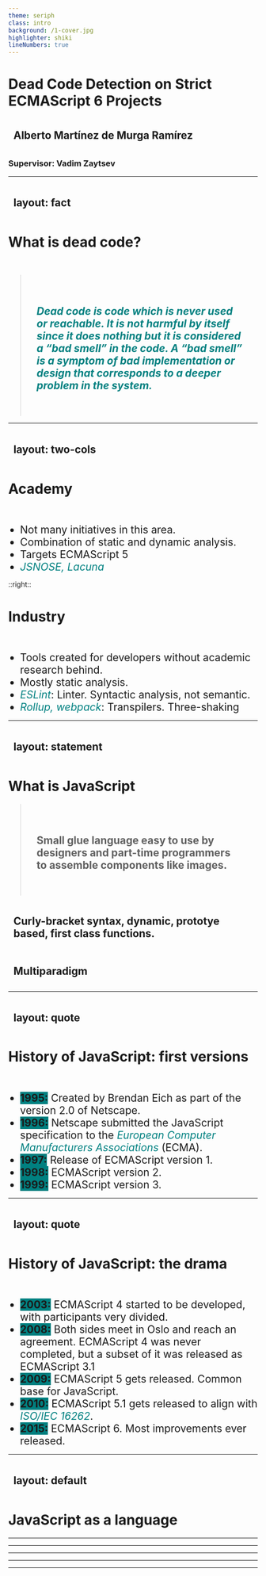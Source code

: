 ```yaml
---
theme: seriph
class: intro
background: /1-cover.jpg
highlighter: shiki
lineNumbers: true
---
```

# Dead Code Detection on Strict ECMAScript 6 Projects
## Alberto Martínez de Murga Ramírez
### Supervisor: Vadim Zaytsev

<!--
My name is Alberto Martinez de Murga Ramirez. My research has been based around
dead code detection in ECMAScript 6 projects. I started this research on 2017
as part time single student when I was working on a small startup here. 4 years
later, I am working at Booking.com in the experimentation department, I got
married, moved houses 2 times and lived in France briefly.

The problem of dead code in JavaScript is still relevant and I hope to make a
different about it today.
-->
---
layout: fact
---
# What is dead code?

<br />

> ## _Dead code is code which is never used or reachable. It is not harmful by itself since it does nothing but it is considered a “bad smell” in the code. A “bad smell” is a symptom of bad implementation or design that corresponds to a deeper problem in the system._

<!--
- Very common issue in all langauges.
- If affect around 30% of the codebase.
- Two main reasons: YAGNI and software evolution
- Web applications are one of the most common software program.
- They are constantly evolving and change very fast
- Lehman's classification type E
    - S - Specification, formally defined
    - P - Problem, may be formulated but approximated.
    - E - Embedded in the real world.
- Frontend can be only written in JavaScript. JavaScript evolves very fast.
- React has major versions since 2003.
- Fast evolution implies dead code.
- We aim to create a tool that detects this type of code.
-->
---
layout: two-cols
---

# Academy
- Not many initiatives in this area.
- Combination of static and dynamic analysis.
- Targets ECMAScript 5
- _JSNOSE, Lacuna_

::right::

# Industry
- Tools created for developers without academic research behind.
- Mostly static analysis.
- _ESLint_: Linter. Syntactic analysis, not semantic.
- _Rollup, webpack_: Transpilers. Three-shaking
<style>
ul { padding-top: 2.5em; li { font-size: 1.5em; } }
em { color: teal; }

</style>
<!--
- JavaScript is the language, ECMAScript is the specification of the language
- JNOSE: combination of metrics and thresholds.
- Lacuna: Combination of flow graphs and call graphs.
- Three-shaking: drops files and fragments of code during minification.
-->
---
layout: statement
---
# What is JavaScript

> ## Small glue language easy to use by designers and part-time programmers to assemble components like images.
## Curly-bracket syntax, dynamic, prototye based, first class functions.
## Multiparadigm

<style>
h2 { padding: 0.5em; }
blockquote { padding: 1.5em; }
</style>
<!--
- Like C, Java
- Dynamic types and everything in general.
- There have been implementations server side. Netscape introduced an implementation of the language into Netscape Enterprise server (1995) and Microsoft supported JSCript in ASP an .NET (1996). In 2009 Nodejs was released using the JavaScript engine V8 of Google Chrome browser.
- It is also used in databases (MongoDB, DynamoDB), videogames (UnityScript), operative systems (JavaScript for Autommation, WinJS) and phone programming (React Native, Cordova, KaiOS).
-->
---
layout: quote
---
# History of JavaScript: first versions
- **1995:** Created by Brendan Eich as part of the version 2.0 of Netscape.
- **1996:** Netscape submitted the JavaScript specification to the _European Computer Manufacturers Associations_ (ECMA).
- **1997:** Release of ECMAScript version 1.
- **1998:** ECMAScript version 2.
- **1999:** ECMAScript version 3.

<style>
ul { padding-top: 2.5em; li { font-size: 1.5em; } }
strong { background-color: teal; }
</style>

<!--
- Brendan Eich will become CEO of Mozilla and Brave
- Submitted with the intention that other browsers could implement the JavaScript language
- Only run on Netscape, but Microsoft reverse engineered its own scripting technologies for the browser Internet Explorer, named VBScript and JScript.
- Originally, Microsoft had no intention of implementing JavaScript on Internet Explorer.
- This was a big problem for developers trying to support all the browsers.
- _Best viwed in..._
-->
---
layout: quote
---
# History of JavaScript: the drama
- **2003:** ECMAScript 4 started to be developed, with participants very divided.
- **2008:** Both sides meet in Oslo and reach an agreement. ECMAScript 4 was never completed, but a subset of it was released as ECMAScript 3.1
- **2009:** ECMAScript 5 gets released. Common base for JavaScript.
- **2010:** ECMAScript 5.1 gets released to align with _ISO/IEC 16262_.
- **2015:** ECMAScript 6. Most improvements ever released.

<style>
ul { padding-top: 2.5em; li { font-size: 1.5em; } }
strong { background-color: teal; }
</style>

<!--
- There were two sides:  Adobe, Mozilla and Macromedia vs Microsoft, Yahoo and Google.
- Issues about how ambitious the changes should be and the possible backwards compatibility issues.
- They agreed on collaborating in the development of ECMAScript 5.
- ISO specification for JavaScript.
- Since then, one new version every year:  v7 (2016), v8 (2017)...
-->
---
layout: default
---
# JavaScript as a language
<!-- Picture of the holy trinity, tweet, protype chain graph -->

---
<!-- Limitations-->

<!-- Choices and challenges -->

---
<!-- What can we do -->

<!-- Approach summary -->

---
<!-- What does the tool do -->

<!-- Call graph code vs graph
Dead code explanation and picture of the forest. Big picture. -->

---
<!-- Results -->
<!-- Project analysed, results -->

---
<!-- Conclusions -->
